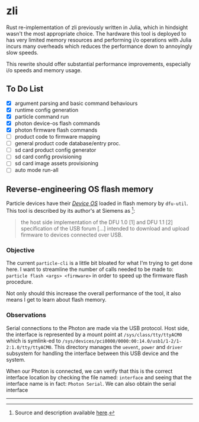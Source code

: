 # zli

Rust re-implementation of zli previously written in Julia, which in hindsight wasn't the most appropriate choice.
The hardware this tool is deployed to has very limited memory resources and performing i/o operations with Julia incurs many overheads which reduces the performance down to annoyingly slow speeds.

This rewrite should offer substantial performance improvements, especially i/o speeds and memory usage.

## To Do List

- [x] argument parsing and basic command behaviours
- [x] runtime config generation
- [x] particle command run
- [x] photon device-os flash commands
- [x] photon firmware flash commands
- [ ] product code to firmware mapping
- [ ] general product code database/entry proc.
- [ ] sd card product config generator
- [ ] sd card config provisioning
- [ ] sd card image assets provisioning
- [ ] auto mode run-all

## Reverse-engineering OS flash memory

Particle devices have their [*Device OS*](https://docs.particle.io/reference/device-os/firmware/) loaded in flash memory by `dfu-util`.
This tool is described by its author's at Siemens as [^1]:

> the host side implementation of the DFU 1.0 [1] and DFU 1.1 [2] specification of the USB forum [...] intended to download and upload firmware to devices connected over USB.

### Objective

The current `particle-cli` is a little bit bloated for what I'm trying to get done here.
I want to streamline the number of calls needed to be made to: `particle flash <args> <firmware>` in order to speed up the firmware flash procedure.

Not only should this increase the overall performance of the tool, it also means I get to learn about flash memory.

### Observations

Serial connections to the Photon are made via the USB protocol.
Host side, the interface is represented by a mount point at `/sys/class/tty/ttyACM0` which is symlink-ed to `/sys/devices/pci0000/0000:00:14.0/usb1/1-2/1-2:1.0/tty/ttyACM0`.
This directory manages the `uevent`, `power` and `driver` subsystem for handling the interface between this USB device and the system.

When our Photon is connected, we can verify that this is the correct interface location by checking the file named: `interface` and seeing that the interface name is in fact: `Photon Serial`.
We can also obtain the serial interface

---

[^1]: Source and description available [here](https://github.com/siemens/dfu-util).

